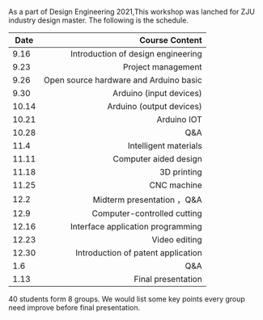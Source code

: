As a part of Design Engineering 2021,This workshop was lanched for ZJU industry design master.
The following is the schedule.

| Date        | Course Content           | 
| ------------- | -----:|	
| 9.16      | Introduction of design engineering | 
| 9.23      | Project management      |  
| 9.26 | Open source hardware and Arduino basic  |  
| 9.30      | Arduino (input devices)     |  
| 10.14 | Arduino (output devices)      |  
| 10.21     | Arduino IOT     |  
| 10.28 | Q&A      |  
|11.4     |Intelligent materials     |  
| 11.11 | Computer aided design      |  
| 11.18     | 3D printing      |  
| 11.25| CNC machine      |   
| 12.2     | Midterm presentation ，Q&A     |  
| 12.9 | Computer-controlled cutting      |  
| 12.16      | Interface application programming  |  
| 12.23 | Video editing      |  
| 12.30    | Introduction of patent application |  
| 1.6 | Q&A     |  
| 1.13 | Final presentation    |  

40 students form 8 groups.
We would list some key points every group need improve before final presentation.




